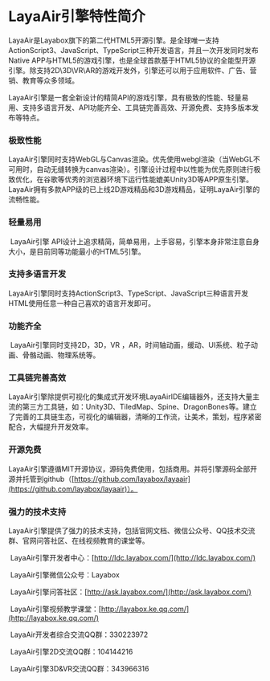 # LayaAir引擎特性简介



​        LayaAir是Layabox旗下的第二代HTML5开源引擎。是全球唯一支持ActionScript3、JavaScript、TypeScript三种开发语言，并且一次开发同时发布Native APP与HTML5的游戏引擎，也是全球首款基于HTML5协议的全能型开源引擎。除支持2D\3D\VR\AR的游戏开发外，引擎还可以用于应用软件、广告、营销、教育等众多领域。

​        LayaAir引擎是一套全新设计的精简API的游戏引擎，具有极致的性能、轻量易用、支持多语言开发、API功能齐全、工具链完善高效、开源免费、支持多版本发布等特点。



### 极致性能

​        LayaAir引擎同时支持WebGL与Canvas渲染。优先使用webgl渲染（当WebGL不可用时，自动无缝转换为canvas渲染）。引擎设计过程中以性能为优先原则进行极致优化，在谷歌等优秀的浏览器环境下运行性能媲美Unity3D等APP原生引擎。LayaAir拥有多款APP级的已上线2D游戏精品和3D游戏精品，证明LayaAir引擎的流畅性能。



### 轻量易用

​        LayaAir引擎 API设计上追求精简，简单易用，上手容易，引擎本身非常注意自身大小，是目前同等功能最小的HTML5引擎。



### 支持多语言开发

​        LayaAir引擎同时支持ActionScript3、TypeScript、JavaScript三种语言开发HTML使用任意一种自己喜欢的语言开发即可。



### 功能齐全

​        LayaAir引擎同时支持2D，3D，VR ，AR，时间轴动画，缓动、UI系统、粒子动画、骨骼动画、物理系统等。



### 工具链完善高效

​        LayaAir引擎除提供可视化的集成式开发环境LayaAirIDE编辑器外，还支持大量主流的第三方工具链，如：Unity3D、TiledMap、Spine、DragonBones等。建立了完善的工具链生态，可视化的编辑器，清晰的工作流，让美术，策划，程序紧密配合，大幅提升开发效率。

### 

### 开源免费

​         LayaAir引擎遵循MIT开源协议，源码免费使用，包括商用。并将引擎源码全部开源并托管到github（[https://github.com/layabox/layaair](https://github.com/layabox/layaair)）。



### 强力的技术支持

​       LayaAir引擎提供了强力的技术支持，包括官网文档、微信公众号、QQ技术交流群、官网问答社区、在线视频教育的课堂等。

​     LayaAir引擎开发者中心：[http://ldc.layabox.com/](http://ldc.layabox.com/)

​     LayaAir引擎微信公众号：Layabox

​     LayaAir引擎问答社区：[http://ask.layabox.com/](http://ask.layabox.com/)

​     LayaAir引擎视频教学课堂：[http://layabox.ke.qq.com/](http://layabox.ke.qq.com/)

​     LayaAir开发者综合交流QQ群：330223972

​     LayaAir引擎2D交流QQ群：104144216

​     LayaAir引擎3D&VR交流QQ群：343966316